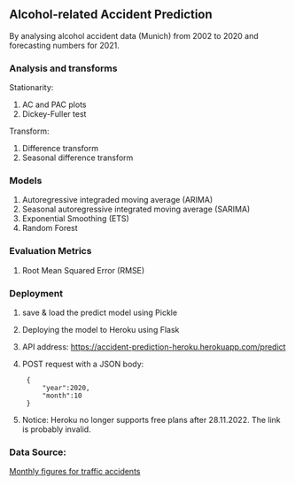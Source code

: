 ## Alcohol-related Accident Prediction
By analysing alcohol accident data (Munich) from 2002 to 2020 and forecasting numbers for 2021.

### Analysis and transforms
Stationarity:  
1) AC and PAC plots
2) Dickey-Fuller test

Transform:
1) Difference transform
2) Seasonal difference transform

### Models
1) Autoregressive integraded moving average (ARIMA)
2) Seasonal autoregressive integrated moving average (SARIMA)
3) Exponential Smoothing (ETS) 
4) Random Forest

### Evaluation Metrics
1) Root Mean Squared Error (RMSE)

### Deployment
1) save & load the predict model using Pickle
2) Deploying the model to Heroku using Flask  
3) API address: https://accident-prediction-heroku.herokuapp.com/predict  
4) POST request with a JSON body:

		{
			"year":2020,
			"month":10
		}

5) Notice: Heroku no longer supports free plans after 28.11.2022. The link is probably invalid.

### Data Source:
[Monthly figures for traffic accidents](https://opendata.muenchen.de/dataset/monatszahlen-verkehrsunfaelle/resource/40094bd6-f82d-4979-949b-26c8dc00b9a7)
